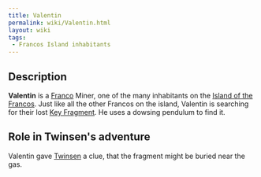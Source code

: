 ```yaml
---
title: Valentin
permalink: wiki/Valentin.html
layout: wiki
tags:
 - Francos Island inhabitants
---
```


## Description

**Valentin** is a [Franco](Franco "wikilink") Miner, one of the many
inhabitants on the [Island of the
Francos](Island_of_the_Francos "wikilink"). Just like all the other
Francos on the island, Valentin is searching for their lost [Key
Fragment](Francos_Fragment "wikilink"). He uses a dowsing pendulum to
find it.

## Role in Twinsen's adventure

Valentin gave [Twinsen](Twinsen "wikilink") a clue, that the fragment
might be buried near the gas.
